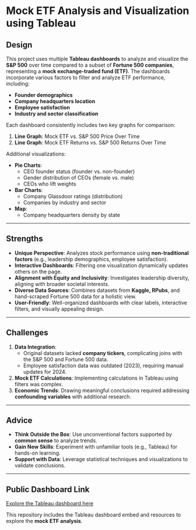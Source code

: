 # Mock ETF Analysis and Visualization using Tableau

## Design  
This project uses multiple **Tableau dashboards** to analyze and visualize the **S&P 500** over time compared to a subset of **Fortune 500 companies**, representing a **mock exchange-traded fund (ETF)**. The dashboards incorporate various factors to filter and analyze ETF performance, including:  
- **Founder demographics**  
- **Company headquarters location**  
- **Employee satisfaction**  
- **Industry and sector classification**  

Each dashboard consistently includes two key graphs for comparison:  
1. **Line Graph**: Mock ETF vs. S&P 500 Price Over Time  
2. **Line Graph**: Mock ETF Returns vs. S&P 500 Returns Over Time  

Additional visualizations:  
- **Pie Charts**:  
   - CEO founder status (founder vs. non-founder)  
   - Gender distribution of CEOs (female vs. male)  
   - CEOs who lift weights  
- **Bar Charts**:  
   - Company Glassdoor ratings (distribution)  
   - Companies by industry and sector  
- **Map**:  
   - Company headquarters density by state  

---

## Strengths  
- **Unique Perspective**: Analyzes stock performance using **non-traditional factors** (e.g., leadership demographics, employee satisfaction).  
- **Interactive Dashboards**: Filtering one visualization dynamically updates others on the page.  
- **Alignment with Equity and Inclusivity**: Investigates leadership diversity, aligning with broader societal interests.  
- **Diverse Data Sources**: Combines datasets from **Kaggle, RPubs**, and hand-scraped Fortune 500 data for a holistic view.  
- **User-Friendly**: Well-organized dashboards with clear labels, interactive filters, and visually appealing design.  

---

## Challenges  
1. **Data Integration**:  
   - Original datasets lacked **company tickers**, complicating joins with the S&P 500 and Fortune 500 data.  
   - Employee satisfaction data was outdated (2023), requiring manual updates for 2024.  
2. **Mock ETF Calculations**: Implementing calculations in Tableau using filters was complex.  
3. **Economic Trends**: Drawing meaningful conclusions required addressing **confounding variables** with additional research.  

---

## Advice  
- **Think Outside the Box**: Use unconventional factors supported by **common sense** to analyze trends.  
- **Gain New Skills**: Experiment with unfamiliar tools (e.g., Tableau) for hands-on learning.  
- **Support with Data**: Leverage statistical techniques and visualizations to validate conclusions.  

---

## Public Dashboard Link  
[Explore the Tableau dashboard here](https://public.tableau.com/views/MockETFs_17345947737320/Dashboard5?:language=en-US&:sid=&:redirect=auth&:display_count=n&:origin=viz_share_link)

This repository includes the Tableau dashboard embed and resources to explore the **mock ETF analysis**.
